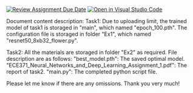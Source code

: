 [![Review Assignment Due Date](https://classroom.github.com/assets/deadline-readme-button-22041afd0340ce965d47ae6ef1cefeee28c7c493a6346c4f15d667ab976d596c.svg)](https://classroom.github.com/a/VkJVVOAn)
[![Open in Visual Studio Code](https://classroom.github.com/assets/open-in-vscode-2e0aaae1b6195c2367325f4f02e2d04e9abb55f0b24a779b69b11b9e10269abc.svg)](https://classroom.github.com/online_ide?assignment_repo_id=19525558&assignment_repo_type=AssignmentRepo)

Document content description:
Task1:
Due to uploading limit, the trained model of task1 is storaged in "main", which named "epoch_100.pth".
The configuration file is storaged in folder "Ex1", which named "resnet50_8xb32_flower.py".

Task2:
All the materials are storaged in folder "Ex2" as required. File description are as follows:
"best_model.pth": The saved optimal model.
"ECE371_Neural_Networks_and_Deep_Learning_Assignment_1.pdf": The report of task2.
"main.py": The completed python script file.

Please let me know if there are any omissions. Thank you very much!
